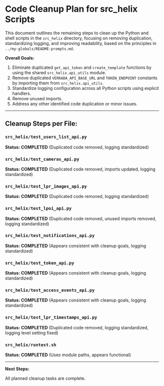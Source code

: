 # Code Cleanup Plan for src_helix Scripts

This document outlines the remaining steps to clean up the Python and shell scripts in the `src_helix` directory, focusing on removing duplication, standardizing logging, and improving readability, based on the principles in `../my-globals/README-prompts.md`.

**Overall Goals:**

1.  Eliminate duplicated `get_api_token` and `create_template` functions by using the shared `src_helix.api_utils` module.
2.  Remove duplicated `VERKADA_API_BASE_URL` and `TOKEN_ENDPOINT` constants by importing them from `src_helix.api_utils`.
3.  Standardize logging configuration across all Python scripts using explicit handlers.
4.  Remove unused imports.
5.  Address any other identified code duplication or minor issues.

---

## Cleanup Steps per File:

### `src_helix/test_users_list_api.py`

**Status: COMPLETED** (Duplicated code removed, logging standardized)

### `src_helix/test_cameras_api.py`

**Status: COMPLETED** (Duplicated code removed, imports updated, logging standardized)

### `src_helix/test_lpr_images_api.py`

**Status: COMPLETED** (Duplicated code removed, logging standardized)

### `src_helix/test_lpoi_api.py`

**Status: COMPLETED** (Duplicated code removed, unused imports removed, logging standardized)

### `src_helix/test_notifications_api.py`

**Status: COMPLETED** (Appears consistent with cleanup goals, logging standardized)

### `src_helix/test_token_api.py`

**Status: COMPLETED** (Appears consistent with cleanup goals, logging standardized)

### `src_helix/test_access_events_api.py`

**Status: COMPLETED** (Appears consistent with cleanup goals, logging standardized)

### `src_helix/test_lpr_timestamps_api.py`

**Status: COMPLETED** (Duplicated code removed, logging standardized, logging level setting fixed)

### `src_helix/runtest.sh`

**Status: COMPLETED** (Uses module paths, appears functional)

---

**Next Steps:**

All planned cleanup tasks are complete.
